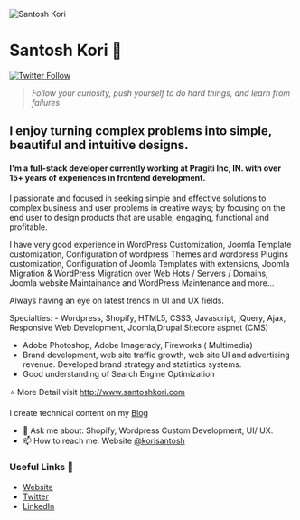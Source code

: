 ![Santosh Kori](https://media-exp1.licdn.com/dms/image/C5116AQEWy9CN9_rxnA/profile-displaybackgroundimage-shrink_200_800/0?e=1603324800&v=beta&t=tO4Xu8zmSPJROlspr9XjEKJYO39OjrZ9h6edRqNyEjc)

# Santosh Kori 👋
[![Twitter Follow](https://img.shields.io/twitter/follow/santoshkori?label=Follow)](https://twitter.com/santoshkori)

> *Follow your curiosity, push yourself to do hard things, and learn from failures*

## I enjoy turning complex problems into simple, beautiful and intuitive designs. 
#### I'm a full-stack developer currently working at Pragiti Inc, IN. with over 15+ years of experiences in frontend development.

I passionate and focused in seeking simple and effective solutions to complex business and user problems in creative ways; by focusing on the end user to design products that are usable, engaging, functional and profitable.

I have very good experience in WordPress Customization, Joomla Template customization, Configuration of wordpress Themes and wordpress Plugins customization, Configuration of Joomla Templates with extensions, Joomla Migration & WordPress Migration over Web Hots / Servers / Domains, Joomla website Maintainance and WordPress Maintenance and more…

Always having an eye on latest trends in UI and UX fields.

Specialties: - Wordpress, Shopify, HTML5, CSS3, Javascript, jQuery, Ajax, Responsive Web Development, Joomla,Drupal Sitecore aspnet (CMS)
- Adobe Photoshop, Adobe Imagerady, Fireworks ( Multimedia)
- Brand development, web site traffic growth, web site UI and advertising revenue. Developed brand strategy and statistics systems.
- Good understanding of Search Engine Optimization

⭐ More Detail visit http://www.santoshkori.com 

I create technical content on my [Blog](http://www.santoshkori.com/blog)
- 💬 Ask me about: Shopify, Wordpress Custom Development, UI/ UX.
- 📫 How to reach me: Website [@korisantosh](http://www.santoshkori.com/blog)

### Useful Links 💙

- [Website](http://www.santoshkori.com)
- [Twitter](https://twitter.com/santoshkori)
- [LinkedIn](https://linkedin.com/in/santoshkori/)

<!--
**korisantosh/korisantosh** is a ✨ _special_ ✨ repository because its `README.md` (this file) appears on your GitHub profile.

Here are some ideas to get you started:

- 🔭 I’m currently working on ...
- 🌱 I’m currently learning ...
- 👯 I’m looking to collaborate on ...
- 🤔 I’m looking for help with ...
- 💬 Ask me about ...
- 📫 How to reach me: ...
- 😄 Pronouns: ...
- ⚡ Fun fact: ...
-->
